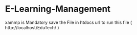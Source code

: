 # E-Learning-Management
xammp is Mandatory 
save the File in htdocs
url to run this file ( http://localhost/EduTech/ )
